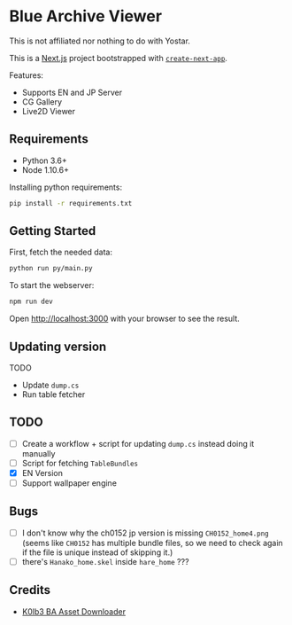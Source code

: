 # Blue Archive Viewer

This is not affiliated nor nothing to do with Yostar.

This is a [Next.js](https://nextjs.org/) project bootstrapped with [`create-next-app`](https://github.com/vercel/next.js/tree/canary/packages/create-next-app).

Features:
- Supports EN and JP Server
- CG Gallery
- Live2D Viewer

## Requirements
- Python 3.6+
- Node 1.10.6+

Installing python requirements:

```bash
pip install -r requirements.txt
```

## Getting Started

First, fetch the needed data:
```bash
python run py/main.py
```

To start the webserver:

```bash
npm run dev
```

Open [http://localhost:3000](http://localhost:3000) with your browser to see the result.

## Updating version
<!-- TODO -->
TODO

- Update `dump.cs`
- Run table fetcher

## TODO
- [ ] Create a workflow + script for updating `dump.cs` instead doing it manually
- [ ] Script for fetching `TableBundles`
- [x] EN Version
- [ ] Support wallpaper engine

## Bugs
- [ ] I don't know why the ch0152 jp version is missing `CH0152_home4.png` (seems like `CH0152` has multiple bundle files, so we need to check again if the file is unique instead of skipping it.)
- [ ] there's `Hanako_home.skel` inside `hare_home` ???

## Credits
- [K0lb3 BA Asset Downloader](https://github.com/K0lb3/Blue-Archive---Asset-Downloader)